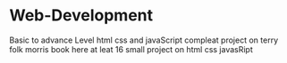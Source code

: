 # Web-Development
Basic to advance Level html css and javaScript
compleat project on terry folk morris book
here at leat 16 small project on html css javasRipt
